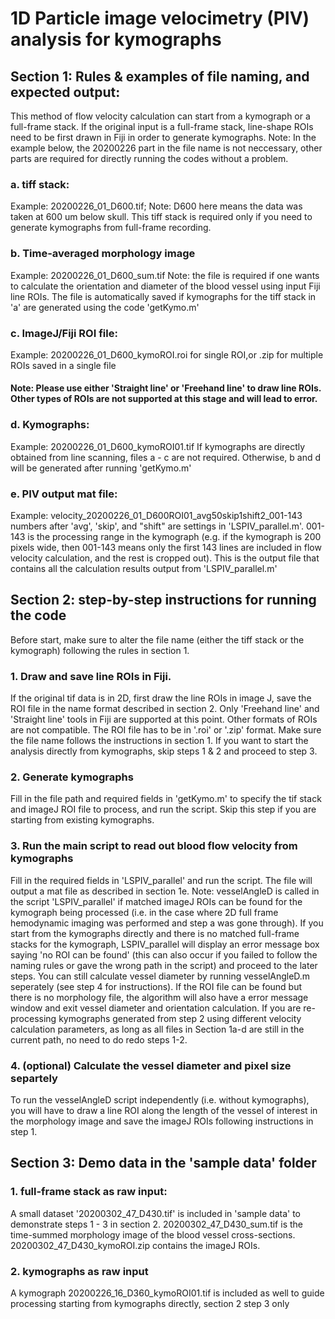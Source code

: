 # 1D Particle image velocimetry (PIV) analysis for kymographs
## Section 1: Rules & examples of file naming, and expected output: 
This method of flow velocity calculation can start from a kymograph or a full-frame stack. If the original input is a full-frame stack, line-shape ROIs need to be first drawn in Fiji in order to generate kymographs.
Note: In the example below, the 20200226 part in the file name is not neccessary, other parts are required for directly running the codes without a problem. 
### a. tiff stack:
Example: 20200226_01_D600.tif; Note: D600 here means the data was taken at 600 um below skull. 
This tiff stack is required only if you need to generate kymographs from full-frame recording. 
### b. Time-averaged morphology image
Example: 20200226_01_D600_sum.tif
Note: the file is required if one wants to calculate the orientation and diameter of the blood vessel using input Fiji line ROIs. The file is automatically saved if kymographs for the tiff stack in 'a' are generated using the code 'getKymo.m'
### c. ImageJ/Fiji ROI file: 
Example: 20200226_01_D600_kymoROI.roi for single ROI,or .zip for multiple ROIs saved in a single file
   #### Note: Please use either 'Straight line' or 'Freehand line' to draw line ROIs. Other types of ROIs are not supported at this stage and will lead to error. 
### d. Kymographs: 
Example: 20200226_01_D600_kymoROI01.tif 
If kymographs are directly obtained from line scanning, files a - c are not required.  Otherwise, b and d will be generated after running 'getKymo.m'
### e. PIV output mat file: 
Example: velocity_20200226_01_D600ROI01_avg50skip1shift2_001-143 
numbers after 'avg', 'skip', and "shift" are settings in 'LSPIV_parallel.m'. 001-143 is the processing range in the kymograph (e.g. if the kymograph is 200 pixels wide, then 001-143 means only the first 143 lines are included in flow velocity calculation, and the rest is cropped out). 
This is the output file that contains all the calculation results output from 'LSPIV_parallel.m'

## Section 2: step-by-step instructions for running the code
Before start, make sure to alter the file name (either the tiff stack or the kymograph) following the rules in section 1. 
### 1. Draw and save line ROIs in Fiji. 
   If the original tif data is in 2D, first draw the line ROIs in image J, save the ROI file in the name
   format described in section 2. 
   Only 'Freehand line' and 'Straight line' tools in Fiji are supported at this point. Other formats of ROIs are not compatible. 
   The ROI file has to be in '.roi' or '.zip' format. Make sure the file name follows the instructions in section 1. 
   If you want to start the analysis directly from kymographs, skip steps 1 & 2 and proceed to step 3. 
### 2. Generate kymographs 
   Fill in the file path and required fields in 'getKymo.m' to specify the tif stack and imageJ ROI file to process, and run the script. 
   Skip this step if you are starting from existing kymographs. 
### 3. Run the main script to read out blood flow velocity from kymographs 
   Fill in the required fields in 'LSPIV_parallel' and run the script.
   The file will output a mat file as described in section 1e. 
   Note: vesselAngleD is called in the script 'LSPIV_parallel' if matched imageJ ROIs can be found for the kymograph being processed (i.e. in the case where 2D full   frame hemodynamic imaging was performed and step a was gone through). If you start from the kymographs directly and there is no matched full-frame stacks for the      kymograph, LSPIV_parallel will display an error message box saying 'no ROI can be found' (this can also occur if you failed to follow the naming rules or gave the      wrong path in the script) and proceed to the later steps. You can still calculate vessel diameter by running vesselAngleD.m seperately (see step 4 for                  instructions). If the ROI file can be found but there is no morphology file, the algorithm will also have a error message window and exit vessel diameter and orientation calculation. 
   If you are re-processing kymographs generated from step 2 using different velocity calculation parameters, as long as all files in Section 1a-d are still in the current path, no need to do redo steps 1-2. 
### 4. (optional) Calculate the vessel diameter and pixel size separtely
   To run the vesselAngleD script independently (i.e. without kymographs), you will have to draw a line ROI along the length of the vessel of interest in the morphology image and save the imageJ ROIs following instructions in step 1. 
 
## Section 3: Demo data in the 'sample data' folder
### 1. full-frame stack as raw input: 
A small dataset '20200302_47_D430.tif' is included in 'sample data' to demonstrate steps 1 - 3 in section 2. 
20200302_47_D430_sum.tif is the time-summed morphology image of the blood vessel cross-sections. 
20200302_47_D430_kymoROI.zip contains the imageJ ROIs. 
### 2. kymographs as raw input
A kymograph 20200226_16_D360_kymoROI01.tif is included as well to guide processing starting from 
kymographs directly, section 2 step 3 only

